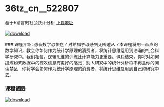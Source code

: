 # 36tz_cn__522807
基于R语言的社会统计分析
[下载地址](http://www.36tz.cn/article/522807 "下载地址")
<br/></br>[![download](http://36tz.cn/muke_img/2018_06_2-19.png "下载地址")](http://www.36tz.cn/article/522807 "下载地址")
<br/></br>### 课程介绍:
患有数学恐惧症？对希腊字母感到无所适从？本课程将用一点点的数学知识，教会你如何作为统计学原理的消费者，将统计思维运用到浩瀚的社会科学研究中。我们相信，逻辑思维的训练比计算能力更重要。课程结束，你将对如何提炼纷繁数据中的有效信息有更好的感觉；别人研究中的统计分析将不再是你的阅读禁区；你将学会如何作为统计学原理的消费者，将统计思维应用到自己的研究中去。

### 课程截图:
[![download](http://36tz.cn/muke_img/2018_06_3-20.png "下载地址")](http://www.36tz.cn/article/522807 "下载地址")
